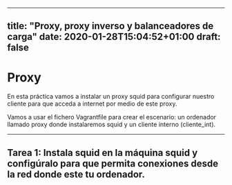 
---
title: "Proxy, proxy inverso y balanceadores de carga"
date: 2020-01-28T15:04:52+01:00
draft: false
---

# Proxy

En esta práctica vamos a instalar un proxy squid para configurar nuestro cliente para que acceda a internet por medio de este proxy.

Vamos a usar el fichero Vagrantfile para crear el escenario: un ordenador llamado proxy donde instalaremos squid y un cliente interno (cliente_int).

***

## Tarea 1: Instala squid en la máquina squid y configúralo para que permita conexiones desde la red donde este tu ordenador.


